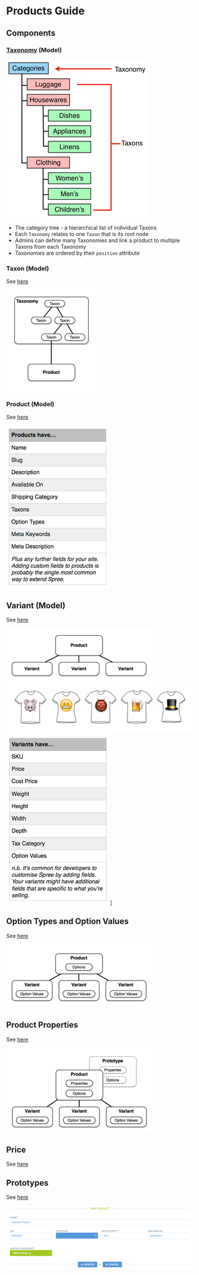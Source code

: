 # Products Guide

## Components
### [Taxonomy](../models/Taxonomy.md) (Model)
![z](taxonomy_tree.jpg)

* The category tree - a hierarchical list of individual Taxons
* Each `Taxonomy` relates to one `Taxon` that is its root node
* Admins can define many Taxonomies and link a product to multiple Taxons from each Taxonomy
* Taxonomies are ordered by their `position` attribute

### Taxon (Model)
See [here](../models/Taxon.md)

![](taxons_product_tree.png)

### Product (Model)
See [here](../models/Product.md)

![](product_features.png)

## Variant (Model)
See [here](../models/Variant.md)

![](product_variants_tree.png)
![](variants.png)
![](variant_features.png)]

## Option Types and Option Values
See [here](../models/OptionType.md)

![](product_options_variants_tree.png)

## Product Properties
See [here](../models/ProductProperty.md)

![](product_properties_variants_tree.png)

## Price
See [here](../models/Price.md)

## Prototypes
See [here](../models/Prototype.md)

![](add_product_ui.png)
